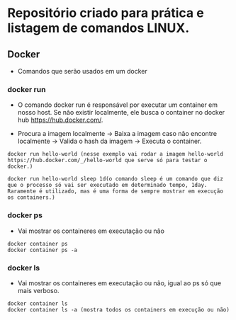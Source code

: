 # Repositório criado para prática e listagem de comandos LINUX.

## Docker

- Comandos que serão usados em um docker

### docker run

- O comando docker run é responsável por executar um container em nosso host. Se não existir localmente, ele busca o container no docker hub https://hub.docker.com/.

- Procura a imagem localmente -> Baixa a imagem caso não encontre localmente -> Valida o hash da imagem -> Executa o container.

```
docker run hello-world (nesse exemplo vai rodar a imagem hello-world https://hub.docker.com/_/hello-world que serve só para testar o docker.)

docker run hello-world sleep 1d(o comando sleep é um comando que diz que o processo só vai ser executado em determinado tempo, 1day. Raramente é utilizado, mas é uma forma de sempre mostrar em execução os containers.)
```

### docker ps

- Vai mostrar os containeres em executação ou não

```
docker container ps
docker container ps -a
```

### docker ls

- Vai mostrar os containeres em executação ou não, igual ao ps só que mais verboso.

```
docker container ls
docker container ls -a (mostra todos os containers em execução ou não)
```
